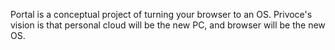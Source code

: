 Portal is a conceptual project of turning your browser to an OS.
Privoce's vision is that personal cloud will be the new PC, and browser will be the new OS.
